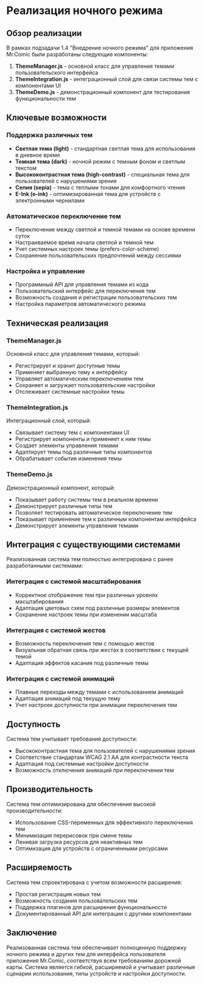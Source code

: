 # Реализация ночного режима

## Обзор реализации

В рамках подзадачи 1.4 "Внедрение ночного режима" для приложения Mr.Comic были разработаны следующие компоненты:

1. **ThemeManager.js** - основной класс для управления темами пользовательского интерфейса
2. **ThemeIntegration.js** - интеграционный слой для связи системы тем с компонентами UI
3. **ThemeDemo.js** - демонстрационный компонент для тестирования функциональности тем

## Ключевые возможности

### Поддержка различных тем
- **Светлая тема (light)** - стандартная светлая тема для использования в дневное время
- **Темная тема (dark)** - ночной режим с темным фоном и светлым текстом
- **Высококонтрастная тема (high-contrast)** - специальная тема для пользователей с нарушениями зрения
- **Сепия (sepia)** - тема с теплыми тонами для комфортного чтения
- **E-Ink (e-ink)** - оптимизированная тема для устройств с электронными чернилами

### Автоматическое переключение тем
- Переключение между светлой и темной темами на основе времени суток
- Настраиваемое время начала светлой и темной тем
- Учет системных настроек темы (prefers-color-scheme)
- Сохранение пользовательских предпочтений между сессиями

### Настройка и управление
- Программный API для управления темами из кода
- Пользовательский интерфейс для переключения тем
- Возможность создания и регистрации пользовательских тем
- Настройка параметров автоматического режима

## Техническая реализация

### ThemeManager.js
Основной класс для управления темами, который:
- Регистрирует и хранит доступные темы
- Применяет выбранную тему к интерфейсу
- Управляет автоматическим переключением тем
- Сохраняет и загружает пользовательские настройки
- Отслеживает системные настройки темы

### ThemeIntegration.js
Интеграционный слой, который:
- Связывает систему тем с компонентами UI
- Регистрирует компоненты и применяет к ним темы
- Создает элементы управления темами
- Адаптирует темы под различные типы компонентов
- Обрабатывает события изменения темы

### ThemeDemo.js
Демонстрационный компонент, который:
- Показывает работу системы тем в реальном времени
- Демонстрирует различные типы тем
- Позволяет тестировать автоматическое переключение тем
- Показывает применение тем к различным компонентам интерфейса
- Демонстрирует элементы управления темами

## Интеграция с существующими системами

Реализованная система тем полностью интегрирована с ранее разработанными системами:

### Интеграция с системой масштабирования
- Корректное отображение тем при различных уровнях масштабирования
- Адаптация цветовых схем под различные размеры элементов
- Сохранение настроек темы при изменении масштаба

### Интеграция с системой жестов
- Возможность переключения тем с помощью жестов
- Визуальная обратная связь при жестах в соответствии с текущей темой
- Адаптация эффектов касания под различные темы

### Интеграция с системой анимаций
- Плавные переходы между темами с использованием анимаций
- Адаптация анимаций под текущую тему
- Учет настроек доступности при анимации переключения тем

## Доступность

Система тем учитывает требования доступности:

- Высококонтрастная тема для пользователей с нарушениями зрения
- Соответствие стандартам WCAG 2.1 AA для контрастности текста
- Адаптация под системные настройки доступности
- Возможность отключения анимаций при переключении тем

## Производительность

Система тем оптимизирована для обеспечения высокой производительности:

- Использование CSS-переменных для эффективного переключения тем
- Минимизация перерисовок при смене темы
- Ленивая загрузка ресурсов для неактивных тем
- Оптимизация для устройств с ограниченными ресурсами

## Расширяемость

Система тем спроектирована с учетом возможности расширения:

- Простая регистрация новых тем
- Возможность создания пользовательских тем
- Поддержка плагинов для расширения функциональности
- Документированный API для интеграции с другими компонентами

## Заключение

Реализованная система тем обеспечивает полноценную поддержку ночного режима и других тем для интерфейса пользователя приложения Mr.Comic, соответствуя всем требованиям дорожной карты. Система является гибкой, расширяемой и учитывает различные сценарии использования, типы устройств и настройки доступности.
